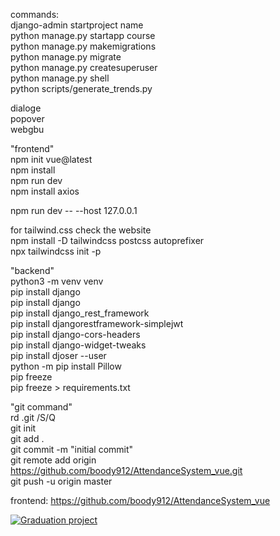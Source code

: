 commands:<br />
django-admin startproject name<br />
python manage.py startapp course<br />
python manage.py makemigrations<br />
python manage.py migrate<br />
python manage.py createsuperuser<br />
python manage.py shell<br />
python scripts/generate_trends.py<br />

dialoge<br />
popover<br />
webgbu<br />


"frontend"<br />
npm init vue@latest<br />
npm install<br />
npm run dev<br />
npm install axios<br />

npm run dev -- --host 127.0.0.1<br />

for tailwind.css check the website <br />
npm install -D tailwindcss postcss autoprefixer<br />
npx tailwindcss init -p<br />

"backend"<br />
python3 -m venv venv<br />
pip install django<br />
pip install django<br />
pip install django_rest_framework<br />
pip install djangorestframework-simplejwt<br />
pip install django-cors-headers<br />
pip install django-widget-tweaks<br />
pip install djoser --user<br />
python -m pip install Pillow<br />
pip freeze<br />
pip freeze > requirements.txt<br />

"git command"<br />
rd .git /S/Q<br />
git init<br />
git add .<br />
git commit -m "initial commit"<br />
git remote add origin https://github.com/boody912/AttendanceSystem_vue.git<br />
git push -u origin master<br />



frontend:
https://github.com/boody912/AttendanceSystem_vue

  [![Graduation project](https://img.youtube.com/vi/OoxO1jAGep0/0.jpg)](https://www.youtube.com/watch?v=OoxO1jAGep0)
